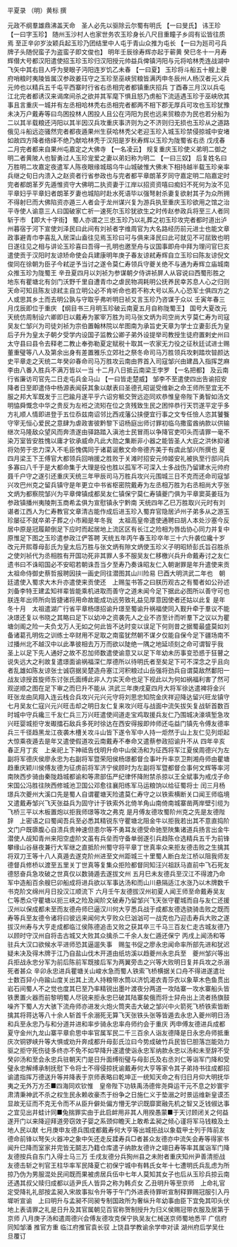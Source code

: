 
平夏录
（明）黄标 撰 

元政不纲羣雄鼎沸盖天命　圣人必先以驱除云尔蜀有明氏 【一曰旻氏】 讳王珍 【一曰字玉珍】 随州玉沙村人也家世务农玉珍身长八尺目重瞳子乡闾有讼皆往质焉
至正辛卯岁汝颖兵起玉珍乃团结里中人屯于青山众推为屯长 【一曰为廵司弓兵牌子头随倪蛮子为盗蛮子即文俊也】 明年壬辰徐寿辉亦起于蕲黄
癸巳冬十一月寿辉僣大号都汉阳遣使招玉珍玉珍归汉阳授元帅益兵俾镇沔阳与元将哈林秃连战湖中飞矢中其右目人呼为旻眼子沔阳连岁饥乙未春 【一曰夏】 玉珍将斗船五十艘上夔府哨粮时夷陵皆属汉参政姜珏守之玉珍至巫峡贸粮皆满丙申冬辰州人杨汉者元义兵元帅也以精兵五千屯平西寨时行省右丞相完者都镇重庆招兵
丁酉春三月汉以兵屯江北完者都诱汉来谒席间杀之欲并其军麾下惧且怒乃虏船下流适遇玉珍于巫峡欣其事且言重庆一城并有左丞相哈林秃右丞相完者都两不相下郡无厚兵可攻也玉珍犹豫未决万户戴寿等曰鸟困投林人困投人且公在沔阳为民也远来贸粮亦为民也若分船为二以其半载粮还沔阳以其半因汉兵攻重庆事济则为之不济则归无损也玉珍从之道路俄见斗船远迩骚然完者都夜遁果州生获哈林秃父老迎玉珍入城玉珍禁侵掠城中安堵如故四方降者络绎不绝乃献哈林秃于汉阳是岁秋寿辉以玉珍为陇蜀省右丞
戊戌春二月完者都来自果州屯嘉定之大佛寺 【一名凌云】 规复重庆玉珍使义弟明二御之明二者黄陂人也智勇过人玉珍宠爱之妻以弟妇称为明二 【一曰三奴】 后复姓名曰万胜明二攻嘉定夜遣军人陈夜眼缘城刼乌牛山城破惟大佛未下相持越半载玉珍亲率兵继之旬日内溃入之赵资者行省参政也与完者都平章朗革歹同守嘉定明二陷嘉定时完者都朗革歹先遁惟资守大佛明二执资妻于江岸以招资资嘻曰痴妇不死何为汝不见平章妇乎平章妇者朗革歹妻也城陷时赴水死语毕以强弩射杀妻复欲射其子为众所拥不得射巳而大佛陷资亦遁三人者会于龙州谋兴复为游兵执至重庆玉珍欲用之馆之治平寺使人谕意三人曰国破家亡祈一速死尔玉珍犹欲生之时传赵参政兵将至三人者同斩于市 【即大十字街】 蜀人亦谓之三忠玉珍乃以礼葬之初玉珍攻完者都时道出泸州暮宿于河下宣使刘泽民曰此间有刘祯者字维周官为大名路经历前元进士也能文章政事避青巾李喜乱入居深山盍往见焉玉珍曰可与俱来泽民曰此可就见不可屈致也明日遂往见之相与讲论玉珍喜曰吾得一孔明也邀至舟与议国事即舟中拜为理问官巳亥遣使贡于汉阳时友谅矫命使会兵建康明年庚子春友谅弒寿辉自立玉珍曰陈友谅倪文俊同在徐朝为臣子今弒逆予当讨之遂令莫仁寿领兵守夔关绝不与通为寿辉立庙城南众推玉珍为陇蜀王
辛丑夏四月以刘祯为参谋朝夕侍讲祯屏人从容说曰西蜀形胜之地东有瞿塘北有剑门沃野千里自遭青巾之虐民物凋耗明公抚养民幸苏息人心之归则天命可知且陈友谅弒主自立明公必不肯听命也若不称大号以系人心恐军士俱四方之人或思其乡土而去明公孰与守取乎弗听明日祯又言玉珍乃咨谋于众以
壬寅年春三月戊辰即位于重庆 【纲目书三月明玉珍破云南夏五月自称陇蜀王】 国号大夏改元天统仿周制设六卿即日以戴寿为冢宰万胜为司马张文炳为司空尚大亨莫仁寿为司寇吴友仁邹兴为司徒刘祯为宗伯置翰林院以牟图南为承旨史天章为学士立妻彭氏为皇后子升为皇太子朝夕受学内设国子监教公卿子弟外设提举司教授生徒府置剌史州曰太守县曰县令去释老二教止奉弥勒夏定赋税十取其一农家无力役之征秋廷试进士赐董重璧等八人及第余出身有差置雅乐立郊社之祭冬命司马万胜领兵攻剌踏坎暜颜达史平章走之天统二年癸卯春命司马万胜攻云南由界首入司寇邹兴由建昌入指挥芝麻李由八番入胜兵不满万皆以一当
十二月八日抵云南梁王孛罗 【一名把都】 及云南行省廉访司官先二日走屯兵金马山 【一曰皆走楚威】 邹李不至遣使四出告谕招安降者日至即遣侍中杨源表闻获其象以献表曰圣德孔昭诞受维新之命王师所至宜无不服之邦大军既发于三巴踰月遂平乎六诏穷秪交贺远迩同欢恭惟皇帝陛下勇智如汤文明恊舜慨念中华之贵反为左袵之流矧在位之贪残致生民之困悴恭行天罚遂平定乎多方礼顺人情即进登于五位忝兹南诏邻比西戎藩公挟便宜行事之文专任憸人恣其饕餮守宰无恒心爱民之意肆为虐政害彼黔黎下诏杨庭出师讨罪初临乌撒蛮酋纳款以供输继次马隆敌众望风而奔溃遂由驿路踏入滇池士民冒雨以争降官吏叩头而请罪一毫不染万室皆安胜愧以庸才钦承威命凡此大勋之集断非小器之能皆圣人大庇之洪休抑诸将効劳于忠力深入不毛臣愧偶同于诸葛诞敷文命帝德齐美于有虞此邹兴所撰也
夏四月梁王下王傅官大都领兵回哨援之胜败于关滩时招安元帅姬安礼被执至行邸问兵多寡曰八千于是大都命集于大理是役也胜以孤军不可深入士多战伤乃留建水元帅府聂千户守之遂引还重庆天统三年甲辰司马万胜兵攻兴元围城三日不克而还命司寇邹兴攻巴州克之留兵镇守是年更立中书省枢密院戴寿为左丞相万胜为右丞相尚大亨张文炳为都察院邹兴为平章俾镇成都吴友仁镇保宁莫仁寿镇夔门俱为平章窦英姜珏为参政镇播州夷陵荆玉商希孟俱为宣慰镇永宁黔南
天统四年乙巳万胜取兴元时有刘谌者江西人为仁寿教官文章清古能作成后进玉珍入蜀弃官隐居泸州子弟多从之游玉珍屡征不就卒弟子葬之小市厢是年冬我　太祖高皇帝遣使通聘曰胡人本处沙塞今反居中原是冠履颠倒足下应时而起居地上流区区有长江之险相为唇齿协心同力并复中原惟足下图之玉珍遣参政江俨答聘
天统五年丙午春玉珍卒年三十六升袭位纔十岁改元开熙尊母彭氏为皇太后万胜与张文炳有隙文炳使玉珍义子明昭矫彭氏旨召胜杀之使刘祯代为丞相胜有开国功死非其罪人多不服吴友仁移檄兴兵升命戴寿讨之友仁遗书曰不诛昭国必不安昭若朝诛吾当夕至寿乃奏诛昭友仁入朝谢罪是年升遣使来贡　太祖命侍御史蔡哲报聘因挟一画史同往潜图其山川险易
巳酉大明洪武二年也　朝廷遣使入蜀求大木升亦遣使来贡使还　上赐玺书答之曰朕历观古之有蜀者如公孙述刘备李特王建孟知祥辈皆能乘机进取而善守之道未闻今足下据此必图所以善守可也朕连年出师所向皆捷诸将用命故能成功远劳致礼益见厚意因使者还姑以此复
是年冬十月　太祖遣湖广行省平章杨璟招谕升璟至蜀谕升祸福使同入觐升牵于羣议不能决璟还复以书晓之其略曰足下以幼冲之资袭先人之业不咨至计而听羣下之议以为瞿塘剑阁之险一夫负戈万人无如之何此皆不达时变以误足下何则昔之据蜀最盛莫如刘备诸葛孔明佐之训练士卒财用不足取之南蛮犹然朝不谋夕仅能自保今足下疆场南不过播州北不越汉中以此凖彼相去万万而欲以陡绝一隅之地延顷刻之命可谓智乎我　圣上以足下先人通好之故不忍加师数遣使谕意又以足下年幼未历事变恐惑于狂瞽之说失远大之利故复遣璟面谕祸福深仁厚德所以待明氏者至矣足下可不深念之乎且向者乱雄如陈友谅张士诚窃据吴楚造舟塞江河积粮过山岳强将劲兵自谓莫敌然鄱阳一战友谅授首旋师东讨张氏面缚此非人力实天命也足下视此以为何如祸福利害了然可观逆顺之图在足下审之而巳升不能从
洪武三年庚戌夏四月大将军徐达遣裨将金兴旺张龙由凤翔入连云栈合兵攻兴元兴元守将刘思忠知院金庆祥迎降达留兴旺龙镇守
七月吴友仁寇兴元兴旺击却之明日友仁复来攻兴旺与战面中流矢拔矢复战斩首数百时城中守兵纔三千友仁兵三万兴旺遣使间道走宝鸡取援兵友仁乃围城决濠填堑急攻兴旺婴城拒守发礟擂石敌兵多死时徐达在西安得报即帅师还屯益门镇先令傅友德率兵三千径趋黑龙江夜袭木槽关攻斗山皆下遂令军中人持一炬然于山上友仁见列炬起大惊乘夜遁去是年又遣使假道攻云南戴寿不奉命又遣蔡参政招谕升不从
四年辛亥春正月丁亥　上亲祀上下神祗告伐明升命中山侯汤和为征西将军江夏侯周德兴为左副将军德庆侯廖永忠为右副将军暨荣阳侯杨璟都督佥事叶升率京卫荆湘舟师由瞿塘趋重庆颖川侯傅友德为征虏前将军济宁侯顾时为左副将军暨都督佥事何文辉等率河南陜西步骑由秦陇趋城都谕和等肃部伍严纪律怀降附禁杀掠以王全斌事为戒戊子命宋国公冯胜往陜西修城池卫国公邓愈往襄阳练军马运粮饷以给征蜀将士
闰三月杨璟兵次夔州大溪口先是蜀人自谓瞿塘天险遣莫仁寿守之以铁索横断关口闻王师临境又遣戴寿邹兴飞天张益兵为固守计于铁索外北倚羊角山南倚南城寨凿两岸壁引缆为飞桥三平以木板置炮以拒我师璟等攻之弗克
是月傅友德攻蜀阶州克之先是友德陛辞　上密语之曰蜀闻吾兵至必悉其精锐东守瞿塘北阻金牛以拒我若出其不意直捣阶文门户既隳腹心自溃兵贵神速但患尔等不勇耳友德受命驰至陜集诸道兵扬言出金牛潜使人觇知青州来阳空虚阶文虽有兵垒而守备单弱遂引兵趋陈仓选精兵五千为前锋攀缘山谷昼夜兼行大军继之直抵阶州蜀守将平章丁世真率众来拒友德击败之生擒其将双刀王等十八人真遁去遂克阶州进至文州距城三十里蜀人断白龙江桥以阻我师友德督兵修桥以渡至五里关丁世真等复集众拒险都督同知汪兴祖跃马直前中飞石死友德怒奋兵急攻破之世真仅以数骑遁去遂拔文州
五月巳未友德兵至汉江不得渡乃命军中造船百余艘巳卯船成将进兵欲以军事达汤和而山川悬隔适江水涨乃以木牌数千书克阶文绵州月日投汉江顺流下
六月壬午友德拔汉州初夏人闻王师至命戴寿吴友仁等悉众守瞿塘以扼三峡之险及闻阶文破寿乃留邹兴飞天张守瞿城而自与友仁还援汉州以保成都未至而友德舟师巳逼汉川何大亨悉兵战于成都友德选骁骑击败之既而寿等兵至友德令诸将曰彼远来闻何大亨败众巳汹汹可一战克也乃迎击寿兵大败之遂拔汉州寿与大亨走成都临江侯陈德追击又败之获其卒三千马三百友仁走古城友德乃以顾时守汉州自将击古城又大败其众擒杀二千余人友仁遁还保宁
丙戌上闻汤和等驻兵大汉口欲候水平进师恐其逼遛失事　赐玺书促之廖永忠闻命率所部先进和犹迟疑未决及得木牌于江乃自盐山伐木开道由纸坊溪以趋夔州永忠兵至　夔州邹兴等出兵拒战永忠分军为前后陈前军既接后军为两翼旁击之兴等大败明日复并兵攻之杀溺死者甚众
辛卯永忠进兵瞿塘关山峻水急而蜀人铁索飞桥横据关口舟不得进遂遣壮士数百舁小舟踰山度关出其上流人持粮带水筒以济饥渴衣青莎衣以象草木色鱼贯出岩石间蜀人不之觉也度其巳至乃率精锐出墨叶渡夜分两道一攻陆寨一攻水寨船头皆铁褁置火器而前黎明蜀人尽锐来拒永忠巳破其陆寨矣俄而将士舁舟出上流者扬旗鼓噪齐下蜀人方大骇下流舟师亦进发火炮火筒夹击大破之邹兴中火箭死飞桥铁索皆断擒其将蒋达等八十余人斩首千余溺死无算飞天张铁头张等皆遁去永忠入夔州明日汤和兵至永忠乃与和分道并进和率步骑永忠率舟师约会于重庆
丙申傅友德进兵成都夏守金州九龙山寨平章俞思中率官属军民二千三百余人诣友德降是日永忠舟师抵重庆次铜锣峡升等大惧或劝升奔成都升母彭氏泣曰今势成破竹兵民皆巳胆落岂能効力驱之拒守死伤徒多终亦不免不如早降升遂遣使诣永忠军纳款永忠以汤和未至辞不受
癸卯汤和至会永忠兵驻朝天门是日升面缚衔璧与母彭氏及右丞刘仁等诣军门降和受璧永忠解缚承制抚慰下令将士不得侵掠抚谕戴寿何大亨等家令其子弟持书往成都招谕遣指挥万德送升等并降表于京师表略曰乾坤正一统知天命之有归日月仰大明抚华夷之无外万方丕■四海同欢钦惟　皇帝陛下功轶禹汤德侔尧舜运干元不息之妙寰宇肃清秉神武不杀之权生民永赖收豪杰于纷争之日施仁义于垫溺之时景运维新皇谟丕显故无征而不克无令而不从臣升僻处偏方懵无学识既靡窦融先机之智又乏钱俶达事之宜见出井蛙计同■兔揣罪实由于此启衅用非其人用揆愚蒙■于天讨顾闭关之何益遂开门以来降迎拜道旁窃效子婴之系颈仰瞻天上敢希孟昶之倾心谨将军马钱粮及土地人民以献
七月庚申友德兵围成都戴寿何大亨等出城拒战以象载甲士列于阵前友德命前锋以弩矢火器冲之象中矢还走反蹂寿兵□者甚众友德亦中流矢会寿等得家书闻升巳降而室家并完皆无鬬志乃籍仓库遣子纳款友德许之翊日寿等率其属诣军门降友德按兵自东门入得士马三万
壬戌友德分兵狥州县之未附者重庆知州尹善清拒战友德击斩之判官王柱华率军民降夏亡初保宁城中有韩氏女年十七遭明氏兵乱虑为所掠乃伪为男服混处民间既而果被虏居兵伍中七年人莫知其女子也后从玉珍兵掠云南还遇其叔父赎归成都以适尹氏人皆异之称为韩贞女
乙丑明升等至京师　上命礼官定受降礼礼部按孟昶入宋故事拟令升等于午门外进表待罪听宣制释罪赐冠服引入丹墀听宣谕　上曰明升与孟昶不同昶专制国政所为奢纵升年幼事由臣下宜免其叩头伏地上表请罪之礼是日升及其官属朝见百官称贺制授升为归义侯赐冠带衣服及居第于京师
八月庚子汤和遣周德兴会傅友德攻克保宁执吴友仁械送京师蜀地悉平 
广信府同知邹潘
推官方重
临江府推官袁长驭
上饶县学教谕余学申对读
湖州府后学吴仕旦覆订  

